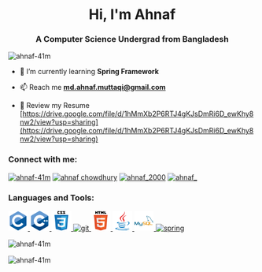 <h1 align="center">Hi, I'm Ahnaf</h1>
<h3 align="center">A Computer Science Undergrad from Bangladesh</h3>

<p align="left"> <img src="https://komarev.com/ghpvc/?username=ahnaf-41m&label=Profile%20views&color=0e75b6&style=flat" alt="ahnaf-41m" /> </p>

- 🌱 I’m currently learning **Spring Framework**

- 📫 Reach me **md.ahnaf.muttaqi@gmail.com**

- 📄 Review my Resume [https://drive.google.com/file/d/1hMmXb2P6RTJ4gKJsDmRi6D_ewKhy8nw2/view?usp=sharing](https://drive.google.com/file/d/1hMmXb2P6RTJ4gKJsDmRi6D_ewKhy8nw2/view?usp=sharing)

<h3 align="left">Connect with me:</h3>
<p align="left">
<a href="https://linkedin.com/in/ahnaf-41m" target="blank"><img align="center" src="https://raw.githubusercontent.com/rahuldkjain/github-profile-readme-generator/master/src/images/icons/Social/linked-in-alt.svg" alt="ahnaf-41m" height="30" width="40" /></a>
<a href="https://fb.com/ahnaf chowdhury" target="blank"><img align="center" src="https://raw.githubusercontent.com/rahuldkjain/github-profile-readme-generator/master/src/images/icons/Social/facebook.svg" alt="ahnaf chowdhury" height="30" width="40" /></a>
<a href="https://www.codechef.com/users/ahnaf_2000" target="blank"><img align="center" src="https://cdn.jsdelivr.net/npm/simple-icons@3.1.0/icons/codechef.svg" alt="ahnaf_2000" height="30" width="40" /></a>
<a href="https://codeforces.com/profile/ahnaf_" target="blank"><img align="center" src="https://raw.githubusercontent.com/rahuldkjain/github-profile-readme-generator/master/src/images/icons/Social/codeforces.svg" alt="ahnaf_" height="30" width="40" /></a>
</p>

<h3 align="left">Languages and Tools:</h3>
<p align="left"> <a href="https://www.cprogramming.com/" target="_blank" rel="noreferrer"> <img src="https://raw.githubusercontent.com/devicons/devicon/master/icons/c/c-original.svg" alt="c" width="40" height="40"/> </a> <a href="https://www.w3schools.com/cpp/" target="_blank" rel="noreferrer"> <img src="https://raw.githubusercontent.com/devicons/devicon/master/icons/cplusplus/cplusplus-original.svg" alt="cplusplus" width="40" height="40"/> </a> <a href="https://www.w3schools.com/css/" target="_blank" rel="noreferrer"> <img src="https://raw.githubusercontent.com/devicons/devicon/master/icons/css3/css3-original-wordmark.svg" alt="css3" width="40" height="40"/> </a> <a href="https://git-scm.com/" target="_blank" rel="noreferrer"> <img src="https://www.vectorlogo.zone/logos/git-scm/git-scm-icon.svg" alt="git" width="40" height="40"/> </a> <a href="https://www.w3.org/html/" target="_blank" rel="noreferrer"> <img src="https://raw.githubusercontent.com/devicons/devicon/master/icons/html5/html5-original-wordmark.svg" alt="html5" width="40" height="40"/> </a> <a href="https://www.java.com" target="_blank" rel="noreferrer"> <img src="https://raw.githubusercontent.com/devicons/devicon/master/icons/java/java-original.svg" alt="java" width="40" height="40"/> </a> <a href="https://www.mysql.com/" target="_blank" rel="noreferrer"> <img src="https://raw.githubusercontent.com/devicons/devicon/master/icons/mysql/mysql-original-wordmark.svg" alt="mysql" width="40" height="40"/> </a> <a href="https://spring.io/" target="_blank" rel="noreferrer"> <img src="https://www.vectorlogo.zone/logos/springio/springio-icon.svg" alt="spring" width="40" height="40"/> </a> </p>

<p><img align="center" src="https://github-readme-stats.vercel.app/api/top-langs?username=ahnaf-41m&show_icons=true&locale=en&layout=compact" alt="ahnaf-41m" /></p>

<p><img align="center" src="https://github-readme-streak-stats.herokuapp.com/?user=ahnaf-41m&" alt="ahnaf-41m" /></p>
